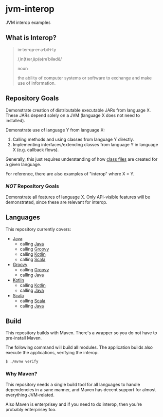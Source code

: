 # jvm-interop

JVM interop examples

## What is Interop?

>in·ter·op·er·a·bil·i·ty
>
>/ˌin(t)ərˌäp(ə)rəˈbilədē/
>
>noun
>
>the ability of computer systems or software to exchange and make use of
>information.

## Repository Goals

Demonstrate creation of distributable executable JARs from language X. These
JARs depend solely on a JVM (language X does not need to installed).

Demonstrate use of language Y from language X:
  1. Calling methods and using classes from language Y directly.
  2. Implementing interfaces/extending classes from language Y in language X
    (e.g. callback flows).

Generally, this just requires understanding of how
[class files](https://docs.oracle.com/javase/specs/jvms/se11/html/jvms-4.html)
are created for a given language.

For reference, there are also examples of "interop" where X = Y.

### _NOT_ Repository Goals

Demonstrate all features of language X. Only API-visible features will be
demonstrated, since these are relevant for interop.

## Languages

This repository currently covers:
* [Java](libs/interop-java-lib)
  * calling [Java](apps/interop-java-app-java)
  * calling [Groovy](apps/interop-java-app-groovy)
  * calling [Kotlin](apps/interop-java-app-kotlin)
  * calling [Scala](apps/interop-java-app-scala)
* [Groovy](libs/interop-groovy-lib)
  * calling [Groovy](apps/interop-groovy-app-groovy)
  * calling [Java](apps/interop-groovy-app-java)
* [Kotlin](libs/interop-kotlin-lib)
  * calling [Kotlin](apps/interop-kotlin-app-kotlin)
  * calling [Java](apps/interop-kotlin-app-java)
* [Scala](libs/interop-scala-lib)
  * calling [Scala](apps/interop-scala-app-scala)
  * calling [Java](apps/interop-scala-app-java)

## Build

This repository builds with Maven. There's a wrapper so you do not have to
pre-install Maven.

The following command will build all modules. The application builds also
execute the applications, verifying the interop.

```
$ ./mvnw verify
```

### Why Maven?

This repository needs a single build tool for all languages to handle
dependencies in a sane manner, and Maven has decent support for almost
everything JVM-related.

Also Maven is enterprisey and if you need to do interop, then you're probably
enterprisey too.
